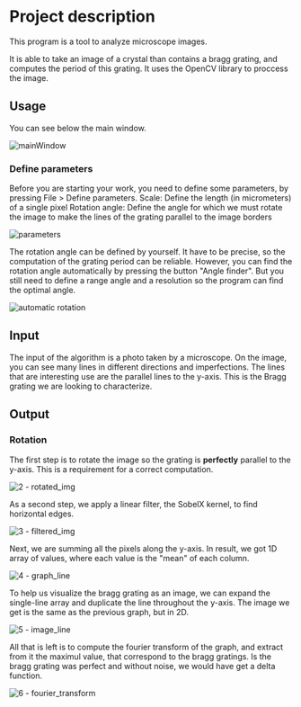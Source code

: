 # Project description

This program is a tool to analyze microscope images.
  
It is able to take an image of a crystal than contains a bragg grating,
and computes the period of this grating. It uses the OpenCV library to proccess the image.

## Usage

You can see below the main window.

![mainWindow](https://user-images.githubusercontent.com/69756617/205871339-29e389ab-eab8-4456-ab03-40e7dea158ae.png)

### Define parameters

Before you are starting your work, you need to define some parameters, by pressing File > Define parameters.
Scale: Define the length (in micrometers) of a single pixel
Rotation angle: Define the angle for which we must rotate the image to make the lines of the grating parallel to the image borders

![parameters](https://user-images.githubusercontent.com/69756617/205871420-f4fc7932-7cf5-41ee-9618-cb70e4e4c431.png)

The rotation angle can be defined by yourself.
It have to be precise, so the computation of the grating period can be reliable. However, you can find the rotation angle automatically by pressing the button "Angle finder". But you still need to define a range angle and a resolution so the program can find the optimal angle.

![automatic rotation](https://user-images.githubusercontent.com/69756617/205871732-e7f6edd7-01aa-4294-96fa-efe40f69515c.png)

## Input

The input of the algorithm is a photo taken by a microscope. On the image, you can see many lines in different directions and imperfections. The lines that are interesting use are the parallel lines to the y-axis. This is the Bragg grating we are looking to characterize.

## Output

### Rotation

The first step is to rotate the image so the grating is **perfectly** parallel to the y-axis. This is a requirement for a correct computation.

![2 - rotated_img](https://user-images.githubusercontent.com/69756617/205872947-097589af-c38e-4e1b-ac7f-23ebf3f27679.png)

As a second step, we apply a linear filter, the SobelX kernel, to find horizontal edges.

![3 - filtered_img](https://user-images.githubusercontent.com/69756617/205872956-991da445-9188-4b76-9997-42d9fcb135a2.png)

Next, we are summing all the pixels along the y-axis. In result, we got 1D array of values, where each value is the "mean" of each column.

![4 - graph_line](https://user-images.githubusercontent.com/69756617/205872966-663155d4-862b-43bc-b5a6-08748c8f547a.png)

To help us visualize the bragg grating as an image, we can expand the single-line array and duplicate the line throughout the y-axis. The image we get is the same as the previous graph, but in 2D.

![5 - image_line](https://user-images.githubusercontent.com/69756617/205872980-2cf47c61-fb89-439d-ba4e-84bb4cf55647.png)

All that is left is to compute the fourier transform of the graph, and extract from it the maximul value, that correspond to the bragg gratings. Is the bragg grating was perfect and without noise, we would have get a delta function.

![6 - fourier_transform](https://user-images.githubusercontent.com/69756617/205872991-b56252e0-9ff0-41ab-a0be-53e5c8d6d78d.png)
